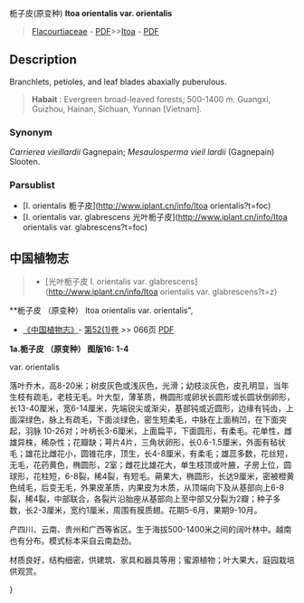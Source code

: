 栀子皮(原变种) **Itoa orientalis var. orientalis**

> [Flacourtiaceae](http://www.iplant.cn/info/Flacourtiaceae?t=foc) - [PDF](http://www.iplant.cn/foc/pdf/Flacourtiaceae.pdf)>>[Itoa](http://www.iplant.cn/info/Itoa?t=foc) - [PDF](http://www.iplant.cn/foc/pdf/Itoa.pdf)

## Description

Branchlets, petioles, and leaf blades abaxially puberulous.


> **Habait** : 
> Evergreen broad-leaved forests; 500-1400 m. Guangxi, Guizhou, Hainan, Sichuan, Yunnan [Vietnam].

### Synonym
*Carrierea vieillardii* Gagnepain; *Mesaulosperma vieil* *lardii* (Gagnepain) Slooten.

### Parsublist

* [I.  orientalis  栀子皮](http://www.iplant.cn/info/Itoa orientalis?t=foc)
* [I.  orientalis var. glabrescens  光叶栀子皮](http://www.iplant.cn/info/Itoa orientalis var. glabrescens?t=foc)

## 中国植物志

> * [光叶栀子皮  I.  orientalis var. glabrescens](http://www.iplant.cn/info/Itoa orientalis var. glabrescens?t=z)


**栀子皮 （原变种） Itoa orientalis var. orientalis",

* [《中国植物志》](http://www.iplant.cn/frps)- [第52(1)卷](http://www.iplant.cn/frps/vol/52(1)) >> 066页 [PDF](http://www.iplant.cn/frps/pdf/52(1)/066.PDF)


**1a.栀子皮 （原变种） 图版16: 1-4**

var. orientalis

落叶乔木，高8-20米；树皮灰色或浅灰色，光滑；幼枝淡灰色，皮孔明显，当年生枝有疏毛，老枝无毛。叶大型，薄革质，椭圆形或卵状长圆形或长圆状倒卵形，长13-40厘米，宽6-14厘米，先端锐尖或渐尖，基部钝或近圆形，边缘有钝齿，上面深绿色，脉上有疏毛，下面淡绿色，密生短柔毛，中脉在上面稍凹，在下面突起，羽脉 10-26对；叶柄长3-6厘米，上面扁平，下面圆形，有柔毛。花单性，雌雄异株，稀杂性；花瓣缺；萼片4片，三角状卵形，长0.6-1.5厘米，外面有毡状毛；雄花比雌花小，圆锥花序，顶生，长4-8厘米，有柔毛；雄蕊多数，花丝短，无毛，花药黄色，椭圆形，2室；雌花比雄花大，单生枝顶或叶腋，子房上位，圆球形，花柱短，6-8裂，稀4裂，有短毛。蒴果大，椭圆形，长达9厘米，密被橙黄色绒毛，后变无毛，外果皮革质，内果皮为木质，从顶端向下及从基部向上6-8裂，稀4裂，中部联合，各裂片沿胎座从基部向上至中部又分裂为2瓣；种子多数，长2-3厘米，宽约1厘米，周围有膜质翅。花期5-6月，果期9-10月。

产四川、云南、贵州和广西等省区。生于海拔500-1400米之间的阔叶林中。越南也有分布。模式标本采自云南勐劲。

材质良好，结构细密，供建筑、家具和器具等用；蜜源植物；叶大果大，庭园栽培供观赏。

}